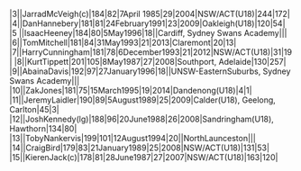 |3||JarradMcVeigh(c)|184|82|7April 1985|29|2004|NSW/ACT(U18)|244|172|
|4||DanHannebery|181|81|24February1991|23|2009|Oakleigh(U18)|120|54|
|5 ||IsaacHeeney|184|80|5May1996|18||Cardiff, Sydney Swans Academy|||
|6||TomMitchell|181|84|31May1993|21|2013|Claremont|20|13|
|7||HarryCunningham|181|78|6December1993|21|2012|NSW/ACT(U18)|31|19|
|8||KurtTippett|201|105|8May1987|27|2008|Southport, Adelaide|130|257|
|9||AbainaDavis|192|97|27January1996|18||UNSW-EasternSuburbs, Sydney Swans Academy|||
|10||ZakJones|181|75|15March1995|19|2014|Dandenong(U18)|4|1|
|11||JeremyLaidler|190|89|5August1989|25|2009|Calder(U18), Geelong, Carlton|45|3|
|12||JoshKennedy(lg)|188|96|20June1988|26|2008|Sandringham(U18), Hawthorn|134|80|
|13||TobyNankervis|199|101|12August1994|20||NorthLaunceston|||
|14||CraigBird|179|83|21January1989|25|2008|NSW/ACT(U18)|131|53|
|15||KierenJack(c)|178|81|28June1987|27|2007|NSW/ACT(U18)|163|120|
